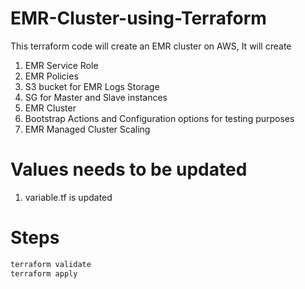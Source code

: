 # EMR-Cluster-using-Terraform
This terraform code will create an EMR cluster on AWS, It will create 
1. EMR Service Role
2. EMR Policies
3. S3 bucket for EMR Logs Storage
4. SG for Master and Slave instances
5. EMR Cluster
6. Bootstrap Actions and Configuration options for testing purposes
7. EMR Managed Cluster Scaling

# Values needs to be updated
1. variable.tf is updated

# Steps

```bash
terraform validate
terraform apply
```
